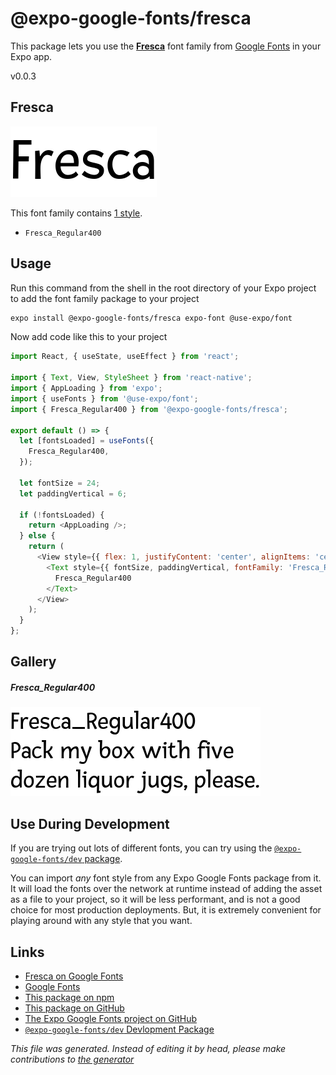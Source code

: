 # @expo-google-fonts/fresca

This package lets you use the [**Fresca**](https://fonts.google.com/specimen/Fresca) font family from [Google Fonts](https://fonts.google.com/) in your Expo app.

v0.0.3

## Fresca

![Fresca](./font-family.png)

This font family contains [1 style](#gallery).

- `Fresca_Regular400`

## Usage

Run this command from the shell in the root directory of your Expo project to add the font family package to your project
```sh
expo install @expo-google-fonts/fresca expo-font @use-expo/font
```

Now add code like this to your project
```js
import React, { useState, useEffect } from 'react';

import { Text, View, StyleSheet } from 'react-native';
import { AppLoading } from 'expo';
import { useFonts } from '@use-expo/font';
import { Fresca_Regular400 } from '@expo-google-fonts/fresca';

export default () => {
  let [fontsLoaded] = useFonts({
    Fresca_Regular400,
  });

  let fontSize = 24;
  let paddingVertical = 6;

  if (!fontsLoaded) {
    return <AppLoading />;
  } else {
    return (
      <View style={{ flex: 1, justifyContent: 'center', alignItems: 'center' }}>
        <Text style={{ fontSize, paddingVertical, fontFamily: 'Fresca_Regular400' }}>
          Fresca_Regular400
        </Text>
      </View>
    );
  }
};

```

## Gallery

##### Fresca_Regular400
![Fresca_Regular400](./a2fb3bbb67399806b72a60bce8a66e5e8c7260a33a6ac9368b6130534242f340.ttf.png)


## Use During Development

If you are trying out lots of different fonts, you can try using the [`@expo-google-fonts/dev` package](https://www.npmjs.com/package/@expo-google-fonts/dev).

You can import *any* font style from any Expo Google Fonts package from it. It will load the fonts
over the network at runtime instead of adding the asset as a file to your project, so it will be 
less performant, and is not a good choice for most production deployments. But, it is extremely convenient
for playing around with any style that you want.

## Links

- [Fresca on Google Fonts](https://fonts.google.com/specimen/Fresca)
- [Google Fonts](https://fonts.google.com/)
- [This package on npm](https://www.npmjs.com/package/@expo-google-fonts/fresca)
- [This package on GitHub](https://github.com/expo/google-fonts/tree/master/font-packages/fresca)
- [The Expo Google Fonts project on GitHub](https://github.com/expo/google-fonts)
- [`@expo-google-fonts/dev` Devlopment Package](https://github.com/expo/google-fonts/tree/master/font-packages/dev)


*This file was generated. Instead of editing it by head, please make contributions to [the generator](https://github.com/expo/google-fonts/tree/master/packages/generator)*
